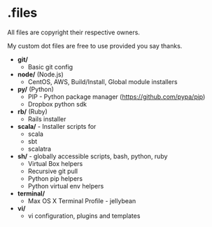 .files
=========

All files are copyright their respective owners.

My custom dot files are free to use provided you say thanks.

- **git/**
  - Basic git config
- **node/** (Node.js)
  - CentOS, AWS, Build/Install, Global module installers
- **py/** (Python)
  - PIP - Python package manager (https://github.com/pypa/pip)
  - Dropbox python sdk
- **rb/** (Ruby)
  - Rails installer
- **scala/** - Installer scripts for
  - scala
  - sbt
  - scalatra
- **sh/** - globally accessible scripts, bash, python, ruby
  - Virtual Box helpers
  - Recursive git pull
  - Python pip helpers
  - Python virtual env helpers
- **terminal/**
  - Max OS X Terminal Profile - jellybean
- **vi/**
  - vi configuration, plugins and templates
